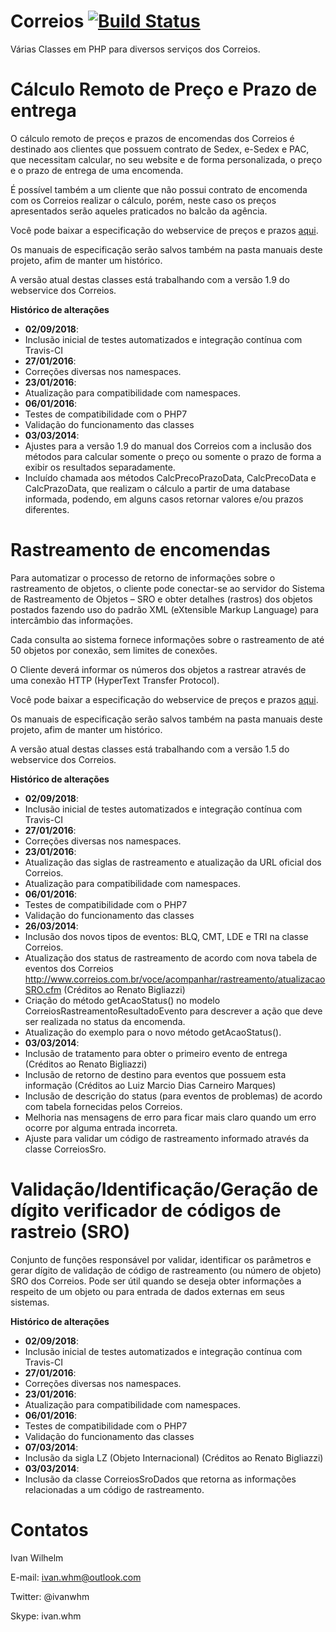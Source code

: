 Correios [![Build Status](https://travis-ci.org/ivanwhm/correios.svg)](https://travis-ci.org/ivanwhm/correios)
========

Várias Classes em PHP para diversos serviços dos Correios.

Cálculo Remoto de Preço e Prazo de entrega
==========================================

O cálculo remoto de preços e prazos de encomendas dos Correios é destinado aos clientes que possuem contrato de Sedex, e-Sedex e PAC, que necessitam calcular, no seu website e de forma personalizada, o preço e o prazo de entrega de uma encomenda.

É possível também a um cliente que não possui contrato de encomenda com os Correios realizar o cálculo, porém, neste caso os preços apresentados serão aqueles praticados no balcão da agência.

Você pode baixar a especificação do webservice de preços e prazos [aqui](http://www.correios.com.br/webServices/PDF/SCPP_manual_implementacao_calculo_remoto_de_precos_e_prazos.pdf).

Os manuais de especificação serão salvos também na pasta manuais deste projeto, afim de manter um histórico.

A versão atual destas classes está trabalhando com a versão 1.9 do webservice dos Correios.

**Histórico de alterações**

* **02/09/2018**:
* Inclusão inicial de testes automatizados e integração contínua com Travis-CI
* **27/01/2016**:
* Correções diversas nos namespaces.
* **23/01/2016**:
* Atualização para compatibilidade com namespaces.
* **06/01/2016**:
* Testes de compatibilidade com o PHP7
* Validação do funcionamento das classes
* **03/03/2014**:
* Ajustes para a versão 1.9 do manual dos Correios com a inclusão dos métodos para calcular somente o preço ou somente o prazo de forma a exibir os resultados separadamente.
* Incluído chamada aos métodos CalcPrecoPrazoData, CalcPrecoData e CalcPrazoData, que realizam o cálculo a partir de uma database informada, podendo, em alguns casos retornar valores e/ou prazos diferentes.

Rastreamento de encomendas
==========================

Para automatizar o processo de retorno de informações sobre o rastreamento de objetos, o cliente pode conectar-se ao servidor do Sistema de Rastreamento de Objetos – SRO e obter detalhes (rastros) dos objetos postados fazendo uso do padrão XML (eXtensible Markup Language) para intercâmbio das informações.

Cada consulta ao sistema fornece informações sobre o rastreamento de até 50 objetos por conexão, sem limites de conexões.

O Cliente deverá informar os números dos objetos a rastrear através de uma conexão HTTP (HyperText Transfer Protocol).

Você pode baixar a especificação do webservice de preços e prazos [aqui](http://blog.correios.com.br/comercioeletronico/wp-content/uploads/2011/10/Guia-Tecnico-Rastreamento-XML-Cliente-Vers%C3%A3o-e-commerce-v-1-5.pdf).

Os manuais de especificação serão salvos também na pasta manuais deste projeto, afim de manter um histórico.

A versão atual destas classes está trabalhando com a versão 1.5 do webservice dos Correios.

**Histórico de alterações**

* **02/09/2018**:
* Inclusão inicial de testes automatizados e integração contínua com Travis-CI
* **27/01/2016**:
* Correções diversas nos namespaces.
* **23/01/2016**:
* Atualização das siglas de rastreamento e atualização da URL oficial dos Correios.
* Atualização para compatibilidade com namespaces.
* **06/01/2016**:
* Testes de compatibilidade com o PHP7
* Validação do funcionamento das classes
* **26/03/2014**:
* Inclusão dos novos tipos de eventos: BLQ, CMT, LDE e TRI na classe Correios.
* Atualização dos status de rastreamento de acordo com nova tabela de eventos dos Correios http://www.correios.com.br/voce/acompanhar/rastreamento/atualizacaoSRO.cfm (Créditos ao Renato Bigliazzi)
* Criação do método getAcaoStatus() no modelo CorreiosRastreamentoResultadoEvento para descrever a ação que deve ser realizada no status da encomenda.
* Atualização do exemplo para o novo método getAcaoStatus().
* **03/03/2014**:
* Inclusão de tratamento para obter o primeiro evento de entrega (Créditos ao Renato Bigliazzi)
* Inclusão de retorno de destino para eventos que possuem esta informação (Créditos ao Luiz Marcio Dias Carneiro Marques)
* Inclusão de descrição do status (para eventos de problemas) de acordo com tabela fornecidas pelos Correios.
* Melhoria nas mensagens de erro para ficar mais claro quando um erro ocorre por alguma entrada incorreta.
* Ajuste para validar um código de rastreamento informado através da classe CorreiosSro.


Validação/Identificação/Geração de dígito verificador de códigos de rastreio (SRO)
==================================================================================

Conjunto de funções responsável por validar, identificar os parâmetros e gerar dígito de validação
de código de rastreamento (ou número de objeto) SRO dos Correios. Pode ser útil quando se deseja obter
informações a respeito de um objeto ou para entrada de dados externas em seus sistemas.

**Histórico de alterações**

* **02/09/2018**:
* Inclusão inicial de testes automatizados e integração contínua com Travis-CI
* **27/01/2016**:
* Correções diversas nos namespaces.
* **23/01/2016**:
* Atualização para compatibilidade com namespaces.
* **06/01/2016**:
* Testes de compatibilidade com o PHP7
* Validação do funcionamento das classes
* **07/03/2014**:
* Inclusão da sigla LZ (Objeto Internacional) (Créditos ao Renato Bigliazzi)
* **03/03/2014**:
* Inclusão da classe CorreiosSroDados que retorna as informações relacionadas a um código de rastreamento.

Contatos
========

Ivan Wilhelm

E-mail: ivan.whm@outlook.com

Twitter: @ivanwhm

Skype: ivan.whm

